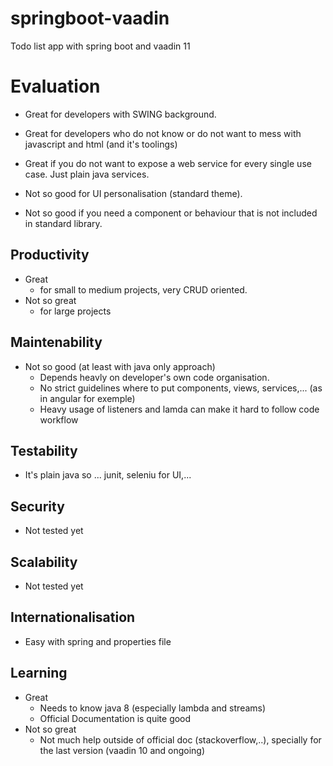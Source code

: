 # springboot-vaadin
Todo list app with spring boot and vaadin 11

# Evaluation
- Great for developers with SWING background.
- Great for developers who do not know or do not want to mess with javascript and html (and it's toolings)
- Great if you do not want to expose a web service for every single use case. Just plain java services.

- Not so good for UI personalisation (standard theme).
- Not so good if you need a component or behaviour that is not included in standard library. 

## Productivity
- Great
  - for small to medium projects, very CRUD oriented.
- Not so great
   - for large projects
   
## Maintenability
 - Not so good (at least with java only approach)
   - Depends heavly on developer's own code organisation.
   - No strict guidelines where to put components, views, services,... (as in angular for exemple)
   - Heavy usage of listeners and lamda can make it hard to follow code workflow
## Testability
 -  It's plain java so ... junit, seleniu for UI,...
 
## Security
 - Not tested yet

## Scalability
 - Not tested yet
 
## Internationalisation
 - Easy with spring and properties file

## Learning

 - Great
   - Needs to know java 8 (especially lambda and streams)
   - Official Documentation is quite good 
 - Not so great
   - Not much help outside of official doc (stackoverflow,..), specially for the last version (vaadin 10 and ongoing) 
